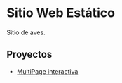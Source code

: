 # Sitio Web Estático

Sitio de aves.

## Proyectos

- [MultiPage interactiva](https://libertad-23.github.io/aves/aves/)
